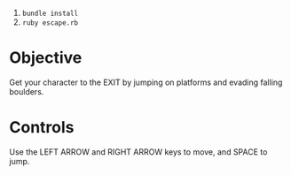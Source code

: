 1. `bundle install`
1. `ruby escape.rb`

# Objective
Get your character to the EXIT by jumping on platforms and evading falling boulders.

# Controls
Use the LEFT ARROW and RIGHT ARROW keys to move, and SPACE to jump.

